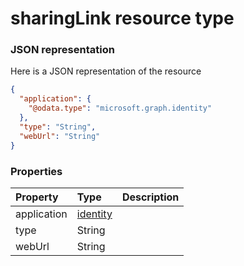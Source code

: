 # sharingLink resource type



### JSON representation

Here is a JSON representation of the resource

```json
{
  "application": {
    "@odata.type": "microsoft.graph.identity"
  },
  "type": "String",
  "webUrl": "String"
}

```
### Properties
| Property	   | Type	|Description|
|:---------------|:--------|:----------|
|application|[identity](identity.md)||
|type|String||
|webUrl|String||

<!-- uuid: 0ebd19f7-501e-47b5-954f-4c23e20182b3
2015-10-09 18:31:37 UTC -->